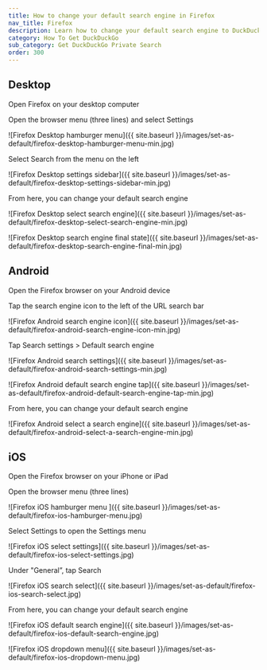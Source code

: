 ```yaml
---
title: How to change your default search engine in Firefox
nav_title: Firefox
description: Learn how to change your default search engine to DuckDuckGo in Mozilla Firefox for desktop, Android, and iOS.
category: How To Get DuckDuckGo
sub_category: Get DuckDuckGo Private Search
order: 300
---
```


## Desktop

Open Firefox on your desktop computer

Open the browser menu (three lines) and select Settings

![Firefox Desktop hamburger menu]({{ site.baseurl }}/images/set-as-default/firefox-desktop-hamburger-menu-min.jpg)

Select Search from the menu on the left

![Firefox Desktop settings sidebar]({{ site.baseurl }}/images/set-as-default/firefox-desktop-settings-sidebar-min.jpg)

From here, you can change your default search engine

![Firefox Desktop select search engine]({{ site.baseurl }}/images/set-as-default/firefox-desktop-select-search-engine-min.jpg)

![Firefox Desktop search engine final state]({{ site.baseurl }}/images/set-as-default/firefox-desktop-search-engine-final-min.jpg)

## Android

Open the Firefox browser on your Android device

Tap the search engine icon to the left of the URL search bar

![Firefox Android search engine icon]({{ site.baseurl }}/images/set-as-default/firefox-android-search-engine-icon-min.jpg)

Tap Search settings > Default search engine

![Firefox Android search settings]({{ site.baseurl }}/images/set-as-default/firefox-android-search-settings-min.jpg)

![Firefox Android default search engine tap]({{ site.baseurl }}/images/set-as-default/firefox-android-default-search-engine-tap-min.jpg)

From here, you can change your default search engine

![Firefox Android select a search engine]({{ site.baseurl }}/images/set-as-default/firefox-android-select-a-search-engine-min.jpg)

## iOS

Open the Firefox browser on your iPhone or iPad

Open the browser menu (three lines)

![Firefox iOS hamburger menu ]({{ site.baseurl }}/images/set-as-default/firefox-ios-hamburger-menu.jpg)

Select Settings to open the Settings menu

![Firefox iOS select settings]({{ site.baseurl }}/images/set-as-default/firefox-ios-select-settings.jpg)

Under "General”, tap Search

![Firefox iOS search select]({{ site.baseurl }}/images/set-as-default/firefox-ios-search-select.jpg)

From here, you can change your default search engine

![Firefox iOS default search engine]({{ site.baseurl }}/images/set-as-default/firefox-ios-default-search-engine.jpg)

![Firefox iOS dropdown menu]({{ site.baseurl }}/images/set-as-default/firefox-ios-dropdown-menu.jpg)
